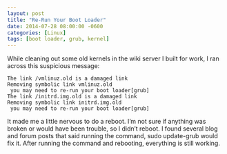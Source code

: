 ```yaml
---
layout: post
title: "Re-Run Your Boot Loader"
date: 2014-07-28 08:00:00 -0600
categories: [Linux]
tags: [boot loader, grub, kernel]
---
```


While cleaning out some old kernels in the wiki server I built for work, I ran across this suspicious message:

```
The link /vmlinuz.old is a damaged link
Removing symbolic link vmlinuz.old
 you may need to re-run your boot loader[grub]
The link /initrd.img.old is a damaged link
Removing symbolic link initrd.img.old
 you may need to re-run your boot loader[grub]
```

It made me a little nervous to do a reboot. I’m not sure if anything was broken or would have been trouble, so I didn’t reboot. I found several blog and forum posts that said running the command, sudo update-grub would fix it. After running the command and rebooting, everything is still working.
